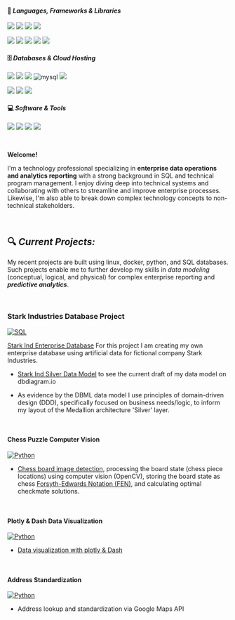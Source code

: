 #### 🧰 ***Languages, Frameworks & Libraries***

<p>
    <img src="https://img.shields.io/badge/Shell_Script-121011?style=for-the-badge&logo=gnu-bash&logoColor=white" /> 
    <img src="https://img.shields.io/badge/Docker-2CA5E0?style=for-the-badge&logo=docker&logoColor=white"/> 
    <img src="https://img.shields.io/badge/Apache_Kafka-231F20?style=for-the-badge&logo=apache-kafka&logoColor=white"/> 
    <img src="https://img.shields.io/badge/Apache_Spark-FFFFFF?style=for-the-badge&logo=apachespark&logoColor=#E35A16">
</p>

<p>
    <img src="https://img.shields.io/badge/Python-FFD43B?style=for-the-badge&logo=python&logoColor=blue" />
    <img src="https://img.shields.io/badge/Numpy-777BB4?style=for-the-badge&logo=numpy&logoColor=white" /> 
    <img src="https://img.shields.io/badge/Pandas-2C2D72?style=for-the-badge&logo=pandas&logoColor=white" />  
    <img src="https://img.shields.io/badge/Plotly-239120?style=for-the-badge&logo=plotly&logoColor=white" />
    <img src="https://img.shields.io/badge/OpenCV-27338e?style=for-the-badge&logo=OpenCV&logoColor=white" /> 
</p>

#### 🗄️ ***Databases & Cloud Hosting***

<p>
    <img src="https://img.shields.io/badge/PostgreSQL-316192?style=for-the-badge&logo=postgresql&logoColor=white" />
    <img src="https://img.shields.io/badge/PLSQL-F80000?style=for-the-badge&logo=oracle&logoColor=black" /> 
    <img src="https://img.shields.io/badge/Microsoft_SQL_Server-CC2927?style=for-the-badge&logo=microsoft-sql-server&logoColor=white" />
    <img alt="mysql" src="https://img.shields.io/badge/MySQL-005C84?style=for-the-badge&logo=mysql&logoColor=white">
    <img src="https://img.shields.io/badge/Sqlite-003B57?style=for-the-badge&logo=sqlite&logoColor=white" />  
</p>

<p>
    <img src="https://img.shields.io/badge/Amazon AWS-FF9900?style=for-the-badge&logo=amazonaws&logoColor=white" />
    <img src="https://img.shields.io/badge/microsoft%20azure-0089D6?style=for-the-badge&logo=microsoft-azure&logoColor=white" />  
    <img src="https://img.shields.io/badge/Google_Cloud-4285F4?style=for-the-badge&logo=google-cloud&logoColor=white" /> 
</p>


#### 💻 ***Software & Tools***

<p>
    <img src="https://img.shields.io/badge/GitHub-100000?style=for-the-badge&logo=github&logoColor=white" />  
    <img src="https://img.shields.io/badge/PyCharm-000000.svg?&style=for-the-badge&logo=PyCharm&logoColor=white" />
    <img src="https://img.shields.io/badge/Jupyter-F37626.svg?&style=for-the-badge&logo=Jupyter&logoColor=white" />
    <img src="https://img.shields.io/badge/Postman-FF6C37?style=for-the-badge&logo=Postman&logoColor=white"/> 
</p>

<br>

**Welcome!** 

I'm a technology professional specializing in **enterprise data operations and analytics reporting** with a strong background in SQL and technical program management. I enjoy diving deep into technical systems and collaborating with others to streamline and improve enterprise processes. Likewise, I'm also able to break down complex technology concepts to non-technical stakeholders.

<br>

## 🔍 ***Current Projects:***

My recent projects are built using linux, docker, python, and SQL databases. Such projects enable me to further develop my skills in *data modeling* (conceptual, logical, and physical) for complex enterprise reporting and ***predictive analytics***.

<br>

### Stark Industries Database Project
  
<p><a href="https://github.com/search?q=user%3ADenverCoder1+language%3Asql"><img alt="SQL" src="https://custom-icon-badges.demolab.com/badge/SQL-025E8C.svg?logo=database&logoColor=white"></a></p>
    
[Stark Ind Enterprise Database](https://github.com/sean-gits-py/stark_corp_dataset/tree/main) For this project I am creating my own enterprise database using artificial data for fictional company Stark Industries.

* [Stark Ind Silver Data Model](https://dbdiagram.io/d/enterprise-data-model-65fda536ae072629ceba2dbb) to see the current draft of my data model on dbdiagram.io

* As evidence by the DBML data model I use principles of domain-driven design (DDD), specifically focused on business needs/logic, to inform my layout of the Medallion architecture 'Silver' layer.

<br>

#### Chess Puzzle Computer Vision 

<p><a href="https://github.com/search?q=user%3ADenverCoder1+language%3Apython"><img alt="Python" src="https://img.shields.io/badge/Python-14354C.svg?logo=python&logoColor=white"></a></p>

- [Chess board image detection](https://github.com/sean-gits-py/chess), processing the board state (chess piece locations) using computer vision (OpenCV), storing the board state as chess [Forsyth-Edwards Notation (FEN)](https://www.chess.com/terms/fen-chess), and calculating optimal checkmate solutions.

<br>


#### Plotly & Dash Data Visualization

<p><a href="https://github.com/search?q=user%3ADenverCoder1+language%3Apython"><img alt="Python" src="https://img.shields.io/badge/Python-14354C.svg?logo=python&logoColor=white"></a></p>


- [Data visualization with plotly & Dash](https://github.com/sean-gits-py/dash_plotly_templates)

<br>

#### Address Standardization

<p><a href="https://github.com/search?q=user%3ADenverCoder1+language%3Apython"><img alt="Python" src="https://img.shields.io/badge/Python-14354C.svg?logo=python&logoColor=white"></a></p>

- Address lookup and standardization via Google Maps API
